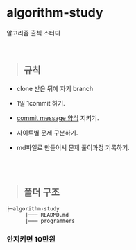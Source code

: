 # algorithm-study
알고리즘 출첵 스터디   

<br>


>## 규칙    

- clone 받은 뒤에 자기 branch

- 1일 1commit 하기.    

- <a href="https://github.com/jiyun1006/algorithm-study/wiki/commit-template-%EC%A0%81%EC%9A%A9">commit message 양식</a> 지키기.      

- 사이트별 문제 구분하기.    

- md파일로 만들어서 문제 풀이과정 기록하기.   



<br><br>

>## 폴더 구조   


```
├─algorithm-study
      |─── READMD.md
      |─── programmers
```



### 안지키면 10만원

